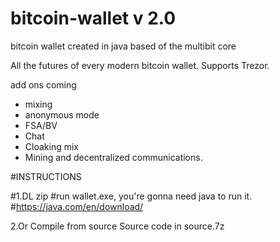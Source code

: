 # bitcoin-wallet v 2.0
bitcoin wallet created in java
based of the multibit core

All the futures of every modern bitcoin wallet.
Supports Trezor.

add ons coming
- mixing
- anonymous mode
- FSA/BV
- Chat
- Cloaking mix
- Mining and decentralized communications.

#INSTRUCTIONS

#1.DL zip
#run wallet.exe, you're gonna need java to run it.
#https://java.com/en/download/

2.Or Compile from source 
Source code in source.7z

